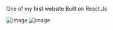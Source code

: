 One of my first website 
Built on React.Js

![image](https://github.com/user-attachments/assets/5b00a2ac-7099-4257-8348-18ac912e43d1)
![image](https://github.com/user-attachments/assets/34371713-2654-4bc8-9fcf-d098c9aba5bf)
